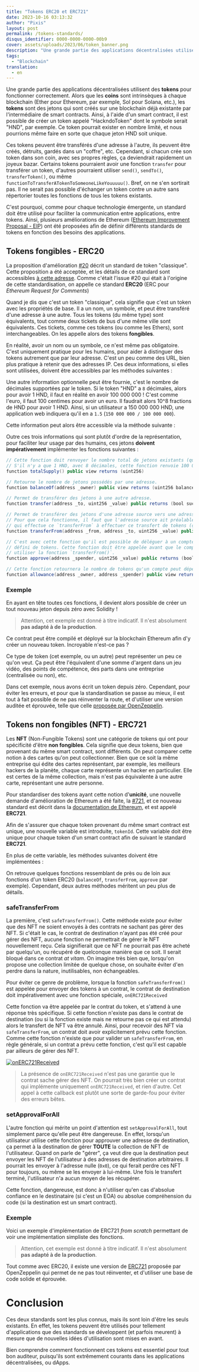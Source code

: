 ```yaml
---
title: "Tokens ERC20 et ERC721"
date: 2023-10-16 03:13:32
author: "Pixis"
layout: post
permalink: /tokens-standards/
disqus_identifier: 0000-0000-0000-00b9
cover: assets/uploads/2023/06/token_banner.png
description: "Une grande partie des applications décentralisées utilisent des tokens pour fonctionner correctement. Ce sont des jetons qui sont créés sur une blockchain déjà existante par l'intermédiaire de smart contracts. Ainsi, à l'aide d'un smart contract."
tags:
  - "Blockchain"
translation:
  - en
---
```


Une grande partie des applications décentralisées utilisent des **tokens** pour fonctionner correctement. Alors que les **coins** sont intrinsèques à chaque blockchain (Ether pour Ethereum, par exemple, Sol pour Solana, etc.), les **tokens** sont des jetons qui sont créés sur une blockchain déjà existante par l'intermédiaire de smart contracts. Ainsi, à l'aide d'un smart contract, il est possible de créer un token appelé "HackndoToken" dont le symbole serait "HND", par exemple. Ce token pourrait exister en nombre limité, et nous pourrions même faire en sorte que chaque jeton HND soit unique.

<!--more-->

Ces tokens peuvent être transférés d'une adresse à l'autre, ils peuvent être créés, détruits, gardés dans un "coffre", etc. Cependant, si chacun crée son token dans son coin, avec ses propres règles, ça deviendrait rapidement un joyeux bazar. Certains tokens pourraient avoir une fonction `transfer` pour transférer un token, d'autres pourraient utiliser `send()`, `sendTo()`, `transferToken()`, ou même `functionToTransferATokenToSomeoneLikeYouuuuu()`. Bref, on ne s'en sortirait pas. Il ne serait pas possible d'échanger un token contre un autre sans répertorier toutes les fonctions de tous les tokens existants.

C'est pourquoi, comme pour chaque technologie émergente, un standard doit être utilisé pour faciliter la communication entre applications, entre tokens. Ainsi, plusieurs améliorations de Ethereum ([Ethereum Improvement Proposal - EIP](https://github.com/ethereum/EIPs)) ont été proposées afin de définir différents standards de tokens en fonction des besoins des applications.


## Tokens fongibles - ERC20

La proposition d'amélioration [#20](https://github.com/ethereum/EIPs/issues/20) décrit un standard de token "classique". Cette proposition a été acceptée, et les détails de ce standard sont accessibles [à cette adresse](https://eips.ethereum.org/EIPS/eip-20). Comme c'était l'issue #20 qui était à l'origine de cette standardisation, on appelle ce standard **ERC20** (ERC pour _Ethereum Request for Comments_)

Quand je dis que c'est un token "classique", cela signifie que c'est un token avec les propriétés de base. Il a un nom, un symbole, et peut être transféré d'une adresse à une autre. Tous les tokens (du même type) sont équivalents, tout comme deux tickets de bus d'une même ville sont équivalents. Ces tickets, comme ces tokens (ou comme les Ethers), sont interchangeables. On les appelle alors des tokens **fongibles**.

En réalité, avoir un nom ou un symbole, ce n'est même pas obligatoire. C'est uniquement pratique pour les humains, pour aider à distinguer des tokens autrement que par leur adresse. C'est un peu comme des URL, bien plus pratique à retenir que des adresses IP. Ces deux informations, si elles sont utilisées, doivent être accessibles par les méthodes suivantes :



Une autre information optionnelle peut être fournie, c'est le nombre de décimales supportées par le token. Si le token "HND" a `8` décimales, alors pour avoir 1 HND, il faut en réalité en avoir 100 000 000 ! C'est comme l'euro, il faut 100 centimes pour avoir un euro. Il faudrait alors 10^8 fractions de HND pour avoir 1 HND. Ainsi, si un utilisateur a 150 000 000 HND, une application web indiquera qu'il en a `1.5` (`150 000 000 / 100 000 000`).

Cette information peut alors être accessible via la méthode suivante :



Outre ces trois informations qui sont plutôt d'ordre de la représentation, pour faciliter leur usage par des humains, ces jetons **doivent impérativement** implémenter les fonctions suivantes :

```java
// Cette fonction doit renvoyer le nombre total de jetons existants (qu'ils aient été distribués, ou non).
// S'il n'y a que 1 HND, avec 8 décimales, cette fonction renvoie 100 000 000.
function totalSupply() public view returns (uint256)

// Retourne le nombre de jetons possédés par une adresse.
function balanceOf(address _owner) public view returns (uint256 balance)

// Permet de transférer des jetons à une autre adresse.
function transfer(address _to, uint256 _value) public returns (bool success)

// Permet de transférer des jetons d'une adresse source vers une adresse de destination.
// Pour que cela fonctionne, il faut que l'adresse source ait préalablement autorisé celui
// qui effectue ce `transferFrom` à effectuer ce transfert de tokens (ça serait trop facile sinon ;))
function transferFrom(address _from, address _to, uint256 _value) public returns (bool success)

// C'est avec cette fonction qu'il est possible de déléguer à un compte la dépense d'un nombre
// défini de tokens. Cette fonction doit être appelée avant que le compte délégué ne puisse
// utiliser la fonction `transferFrom()`.
function approve(address _spender, uint256 _value) public returns (bool success)

// Cette fonction retournera le nombre de tokens qu'un compte peut dépenser au nom d'un autre compte.
function allowance(address _owner, address _spender) public view returns (uint256 remaining)
```

### Exemple

En ayant en tête toutes ces fonctions, il devient alors possible de créer un tout nouveau jeton depuis zéro avec Solidity !

> Attention, cet exemple est donné à titre indicatif. Il n'est absolument **pas adapté à de la production**.



Ce contrat peut être compilé et déployé sur la blockchain Ethereum afin d'y créer un nouveau token. Incroyable n'est-ce pas ?

Ce type de token (cet exemple, ou un autre) peut représenter un peu ce qu'on veut. Ça peut être l'équivalent d'une somme d'argent dans un jeu vidéo, des points de compétence, des parts dans une entreprise (centralisée ou non), etc.

Dans cet exemple, nous avons écrit un token depuis zéro. Cependant, pour éviter les erreurs, et pour que la standardisation se passe au mieux, il est tout à fait possible de ne pas réinventer la route, et d'utiliser une version auditée et éprouvée, telle que celle [proposée par OpenZeppelin](https://github.com/OpenZeppelin/openzeppelin-contracts/blob/master/contracts/token/ERC20/ERC20.sol).

## Tokens non fongibles (NFT) - ERC721

Les **NFT** (Non-Fungible Tokens) sont une catégorie de tokens qui ont pour spécificité d'être **non fongibles**. Cela signifie que deux tokens, bien que provenant du même smart contract, sont différents. On peut comparer cette notion à des cartes qu'on peut collectionner. Bien que ce soit la même entreprise qui édite des cartes représentant, par exemple, les meilleurs hackers de la planète, chaque carte représente un hacker en particulier. Elle est certes de la même collection, mais n'est pas équivalente à une autre carte, représentant une autre personne.

Pour standardiser des tokens ayant cette notion d'**unicité**, une nouvelle demande d'amélioration de Ethereum a été faite, la [#721](https://github.com/ethereum/EIPs/issues/721), et ce nouveau standard est décrit dans la [documentation de Ethereum](https://ethereum.org/fr/developers/docs/standards/tokens/erc-721/), et est appelé **ERC721**.

Afin de s'assurer que chaque token provenant du même smart contract est unique, une nouvelle variable est introduite, `tokenId`. Cette variable doit être unique pour chaque token d'un smart contract afin de suivant le standard **ERC721**.

En plus de cette variable, les méthodes suivantes doivent être implémentées :



On retrouve quelques fonctions ressemblant de près ou de loin aux fonctions d'un token ERC20 (`balanceOf`, `transferFrom`, `approve` par exemple). Cependant, deux autres méthodes méritent un peu plus de détails.

### safeTransferFrom

La première, c'est `safeTransferFrom()`. Cette méthode existe pour éviter que des NFT ne soient envoyés à des contrats ne sachant pas gérer des NFT. Si c'était le cas, le contrat de destination n'ayant pas été créé pour gérer des NFT, aucune fonction ne permettrait de gérer le NFT nouvellement reçu. Cela signifierait que ce NFT ne pourrait pas être acheté par quelqu'un, ou récupéré de quelconque manière que ce soit. Il serait bloqué dans ce contrat _at vitam_. On imagine très bien que, lorsqu'on propose une collection limitée de quelque chose, on souhaite éviter d'en perdre dans la nature, inutilisables, non échangeables.

Pour éviter ce genre de problème, lorsque la fonction `safeTransferFrom()` est appelée pour envoyer des tokens à un contrat, le contrat de destination doit impérativement avec une fonction spéciale, `onERC721Received`



Cette fonction va être appelée par le contrat du token, et s'attend à une réponse très spécifique. Si cette fonction n'existe pas dans le contrat de destination (ou si la fonction existe mais ne retourne pas ce qui est attendu) alors le transfert de NFT va être annulé. Ainsi, pour recevoir des NFT via `safeTransferFrom`, un contrat doit avoir explicitement prévu cette fonction. Comme cette fonction n'existe que pour valider un `safeTransferFrom`, en règle générale, si un contrat a prévu cette fonction, c'est qu'il est capable par ailleurs de gérer des NFT.

[![onERC721Received](/assets/uploads/2023/06/onERC721Received.png)](/assets/uploads/2023/06/onERC721Received.png)

> La présence de `onERC721Received` n'est pas une garantie que le contrat sache gérer des NFT. On pourrait très bien créer un contrat qui implémente uniquement `onERC721Received`, et rien d'autre. Cet appel à cette callback est plutôt une sorte de garde-fou pour éviter des erreurs bêtes.

### setApprovalForAll

L'autre fonction qui mérite un point d'attention est `setApprovalForAll`, tout simplement parce qu'elle peut être dangereuse. En effet, lorsqu'un utilisateur utilise cette fonction pour approuver une adresse de destination, ça permet à la destination de gérer **TOUTE** la collection de NFT de l'utilisateur. Quand on parle de "gérer", ça veut dire que la destination peut envoyer les NFT de l'utilisateur à des adresses de destination arbitraires. Il pourrait les envoyer à l'adresse nulle (`0x0`), ce qui ferait perdre ces NFT pour toujours, ou même se les envoyer à lui-même. Une fois le transfert terminé, l'utilisateur n'a aucun moyen de les récupérer.

Cette fonction, dangereuse, est donc à n'utiliser qu'en cas d'absolue confiance en le destinataire (si c'est un EOA) ou absolue compréhension du code (si la destination est un smart contract).

### Exemple

Voici un exemple d'implémentation de ERC721 _from scratch_ permettant de voir une implémentation simpliste des fonctions.

> Attention, cet exemple est donné à titre indicatif. Il n'est absolument **pas adapté à de la production**.



Tout comme avec ERC20, il existe une version de [ERC721](https://github.com/OpenZeppelin/openzeppelin-contracts/blob/master/contracts/token/ERC721/ERC721.sol) proposée par OpenZeppelin qui permet de ne pas tout réinventer, et d'utiliser une base de code solide et éprouvée. 

# Conclusion

Ces deux standards sont les plus connus, mais ils sont loin d'être les seuls existants. En effet, les tokens peuvent être utilisés pour tellement d'applications que des standards se développent (et parfois meurent) à mesure que de nouvelles idées d'utilisation sont mises en avant.

Bien comprendre comment fonctionnent ces tokens est essentiel pour tout bon auditeur, puisqu'ils sont extrêmement courants dans les applications décentralisées, ou dApps.